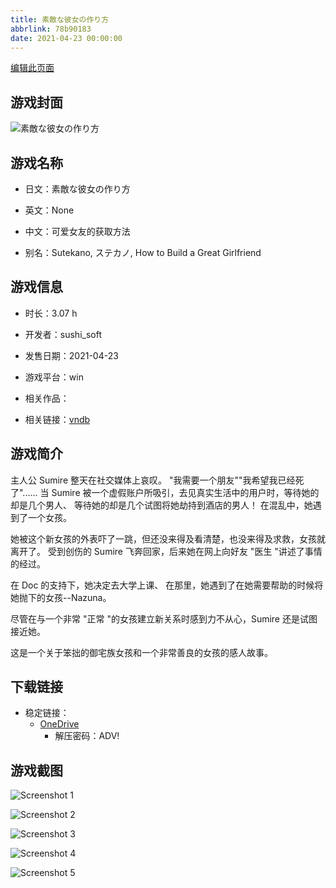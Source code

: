 ```yaml
---
title: 素敵な彼女の作り方
abbrlink: 78b90183
date: 2021-04-23 00:00:00
---
```

[编辑此页面](https://github.com/ACG-3/ADV3-source/blob/main/source/_posts/games/%E7%B4%A0%E6%95%B5%E3%81%AA%E5%BD%BC%E5%A5%B3%E3%81%AE%E4%BD%9C%E3%82%8A%E6%96%B9.md)

## 游戏封面

![素敵な彼女の作り方](https://pan.timero.xyz/d/onedrive/img_lib_001/%E7%B4%A0%E6%95%B5%E3%81%AA%E5%BD%BC%E5%A5%B3%E3%81%AE%E4%BD%9C%E3%82%8A%E6%96%B9_cover.avif)


## 游戏名称

- 日文：素敵な彼女の作り方
- 英文：None
- 中文：可爱女友的获取方法

- 别名：Sutekano, ステカノ, How to Build a Great Girlfriend


## 游戏信息

- 时长：3.07 h
- 开发者：sushi_soft
- 发售日期：2021-04-23
- 游戏平台：win
- 相关作品：

- 相关链接：[vndb](https://vndb.org/v29404)


## 游戏简介

主人公 Sumire 整天在社交媒体上哀叹。
"我需要一个朋友""我希望我已经死了"......
当 Sumire 被一个虚假账户所吸引，去见真实生活中的用户时，等待她的却是几个男人、
等待她的却是几个试图将她劫持到酒店的男人！
在混乱中，她遇到了一个女孩。

她被这个新女孩的外表吓了一跳，但还没来得及看清楚，也没来得及求救，女孩就离开了。
受到创伤的 Sumire 飞奔回家，后来她在网上向好友 "医生 "讲述了事情的经过。

在 Doc 的支持下，她决定去大学上课、
在那里，她遇到了在她需要帮助的时候将她抛下的女孩--Nazuna。

尽管在与一个非常 "正常 "的女孩建立新关系时感到力不从心，Sumire 还是试图接近她。

这是一个关于笨拙的御宅族女孩和一个非常善良的女孩的感人故事。




## 下载链接

- 稳定链接：
    - [OneDrive](https://pan.timero.xyz/onedrive/adv_lib_001/%E7%B4%A0%E6%95%B5%E3%81%AA%E5%BD%BC%E5%A5%B3%E3%81%AE%E4%BD%9C%E3%82%8A%E6%96%B9)
        - 解压密码：ADV!



## 游戏截图


![Screenshot 1](https://pan.timero.xyz/d/onedrive/img_lib_001/%E7%B4%A0%E6%95%B5%E3%81%AA%E5%BD%BC%E5%A5%B3%E3%81%AE%E4%BD%9C%E3%82%8A%E6%96%B9_Screenshot_1.avif)

![Screenshot 2](https://pan.timero.xyz/d/onedrive/img_lib_001/%E7%B4%A0%E6%95%B5%E3%81%AA%E5%BD%BC%E5%A5%B3%E3%81%AE%E4%BD%9C%E3%82%8A%E6%96%B9_Screenshot_2.avif)

![Screenshot 3](https://pan.timero.xyz/d/onedrive/img_lib_001/%E7%B4%A0%E6%95%B5%E3%81%AA%E5%BD%BC%E5%A5%B3%E3%81%AE%E4%BD%9C%E3%82%8A%E6%96%B9_Screenshot_3.avif)

![Screenshot 4](https://pan.timero.xyz/d/onedrive/img_lib_001/%E7%B4%A0%E6%95%B5%E3%81%AA%E5%BD%BC%E5%A5%B3%E3%81%AE%E4%BD%9C%E3%82%8A%E6%96%B9_Screenshot_4.avif)

![Screenshot 5](https://pan.timero.xyz/d/onedrive/img_lib_001/%E7%B4%A0%E6%95%B5%E3%81%AA%E5%BD%BC%E5%A5%B3%E3%81%AE%E4%BD%9C%E3%82%8A%E6%96%B9_Screenshot_5.avif)

